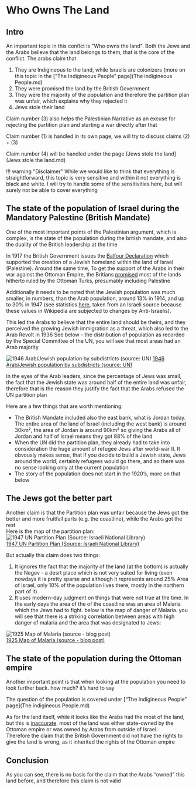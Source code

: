# Who Owns The Land

## Intro
An important topic in this conflct is "Who owns the land". Both the Jews and the Arabs believe that the land belongs to them, that is the core of the conflict. The arabs claim that  

1. They are Indigineous to the land, while Israelis are colonizers (more on this topic in the [“The Indigineous People” page](The indigineous People.md) 
2. They were promised the land by the British Government  
3. They were the majority of the population and therefore the partition plan was unfair, which explains why they rejected it
4. Jews stole their land

Claim number (3) also helps the Palestinian Narrative as an excuse for rejecting the partition plan and starting a war directly  after that

Claim number (1) is handled in its own page, we will try to discuss claims (2) + (3)

Claim number (4) will be handled under the page [Jews stole the land](Jews stole the land.md)

!!! warning "Disclaimer"
    While we would like to think that everything is straightforward, this topic is very sensitive and within it not everything is black and white. I will try to handle some of the sensitivities here, but will surely not be able to cover everything


## The state of the population of Israel during the Mandatory Palestine (British Mandate)
One of the most important points of the Palestinian argument, which is complex, is the state of the population during the british mandate, and also the duality of the British leadership at the time

In 1917 the British Government issues the [Balfour Declaration](https://en.wikipedia.org/wiki/Balfour_Declaration#/media/File:Balfour_declaration_unmarked.jpg) which supported the creation of a Jewish homeland within the land of Israel (Palestine). Around the same time, To get the support of the Arabs in their war against the Ottoman Empire, the Britians [promised](https://en.wikipedia.org/wiki/McMahon%E2%80%93Hussein_correspondence#:~:text=The%20McMahon%E2%80%93Hussein%20correspondence%20is,Revolt%20against%20the%20Ottoman%20Empire.) most of the lands hitherto ruled by the Ottoman Turks, presumably including Palestine

Additionally it needs to be noted that the Jewish population was much smaller, in numbers, than the Arab population, around 13% in 1914, and up to 30% in 1947 (see statistics [here](https://www.jewishvirtuallibrary.org/jewish-and-non-jewish-population-of-israel-palestine-1517-present), taken from an Israeli source because these values in Wikipedia are subjected to changes by Anti-Israelis). 

This led the Arabs to believe that the entire land should be theirs, and they perceived the growing Jewish immigration as a threat, which also led to the Arab Revolt in 1936
See below - the distribution of population as recorded by the Special Committee of the UN, you will see that most areas had an Arab majority

![1946 Arab/Jewish population by subdistricts (source: UN)](../Assets/maps/1946_population.jpg)
[1946 Arab/Jewish population by subdistricts (source: UN)](https://www.un.org/unispal/document/1946-map-of-palestine-indicating-distribution-of-population-by-subdistricts-with-percentages-of-a-jews-and-b-arabs/)

In the eyes of the Arab leaders, since the percentage of Jews was small, the fact that the Jewish state was around half of the entire land was unfair, therefore that is the reason they justify the fact that the Arabs refused the UN partition plan

Here are a few things that are worth mentioning:

* The British Mandate included also the east bank, what is Jordan today. The entire area of the land of Israel (including the west bank) is around 30km², the area of Jordan is around 90km² so giving the Arabs all of Jordan and half of Israel means they got 88% of the land
* When the UN did the partition plan, they already had to take into consideration the huge amount of refugee Jews after world-war II. It obvously makes sense, that if you decide to build a Jewish state, Jews around the world, certainly refugees would go there, and so there was no sense looking only at the current population
* The story of the population does not start in the 1920’s, more on that below


## The Jews got the better part
Another claim is that the Partition plan was unfair because the Jews got the better and more fruitfall parts (e.g. the coastline), while the Arabs got the rest  
Here is the map of the partition plan:
![1947 UN Partition Plan (Source: Israeli National Library)](../Assets/maps/1947_Partition_Plan.png "1947 UN Partition Plan (Source: Israeli National Library)")  
[1947 UN Partition Plan (Source: Israeli National Library)](https://web.nli.org.il/sites/nli/english/digitallibrary/pages/viewer.aspx?presentorid=EDU_XML_ENG&docid=EDU_XML_ENG002651448)  

But actually this claim does two things:

1. It ignores the fact that the majority of the land (at the bottom) is actually the Negev - a desrt place which is not very suited for living (even nowdays it is pretty sparse and although it represents around 25% Area of Israel, only 10% of the population lives there, mostly in the northern part of it)
2. It uses modern-day judgment on things that were not true at the time. In the early days the area of the of the coastline was an area of Malaria which the Jews had to fight. below is the map of danger of Malaria. you will see that there is a striking correlation between areas with high danger of malaria and the area that was designated to Jews:  

![1925 Map of Malaria (source - blog post)](../Assets/maps/1925_malaria.jpg "1925 Map of Malaria (source - blog post)")  
[1925 Map of Malaria (source - blog post)](https://elderofziyon.blogspot.com/2020/02/eradicating-malaria-from-palestine-was.html)



## The state of the population during the Ottoman empire

Another important point is that when looking at the population you need to look further back. how much? it’s hard to say

The question of the population is covered under [“The Indigineous People” page](The indigineous People.md) 

As for the land itself, while it looks like the Arabs had the most of the land, but this is [inaccurate](https://israeled.org/wp-content/uploads/2013/02/themes-land-issue-2-22-13.pdf). most of the land was either state-owned by the Ottoman empire or was owned by Arabs from outside of Israel.  
Therefore the claim that the British Government did not have the rights to give the land is wrong, as it inherited the rights of the Ottoman empire


## Conclusion
As you can see, there is no basis for the claim that the Arabs “owned” this land before, and therefore this claim is not valid 
